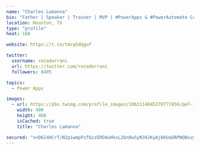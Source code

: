 ```yaml
---
name: "Charles Lamanna"
bio: "Father | Speaker | Trainer | MVP | #PowerApps & #PowerAutomate Community Super User | YouTuber Right-pointing triangle http://youtube.com/c/rezadorrani | Learn - Share - Clockwise rightwards and leftwards open circle arrows"
location: Houston, TX
type: "profile"
heat: 160

website: https://t.co/tAcqSdqguf

twitter:
  username: rezadorrani
  url: https://twitter.com/rezadorrani
  followers: 8405

topics:
  - Power Apps

images:
  - url: https://pbs.twimg.com/profile_images/1063114045270777856/qeT-jpWr_400x400.jpg
    width: 400
    height: 400
    isCached: true
    title: "Charles Lamanna"

secured: "n+D6I4HCrT/N2piwmpPzT6zzERD4uHkxL2bn8wSyN34JKyAj6KUaGRPWQBxuy4mX4iAxGJ1yv17g6CwfkaDeUQhOWjDulh9tIvvEIbC3FAlWO75F8k4Bg76BTvLH0NH6qXwtSHLEF/3uBIgobaNXm9vZEedkDAzKjPTHcq5CLisdguNvtkqiingwxMLDkuFtBNT/KMsH4CG+7vDQAnddg3/E1nUSW8B0NXY72ZrgQv5naI0AK5cVX+R/njown9U8F3ISJf9cBi/6j5kgPRSNBZ34MhYMKuuctZM8ND0sXwaSMVIS3enT6roVL879zohIBNSc03bV+AdWB9sXNNUFuwZHFd9OoD5Og1fF3OPZxhz7jv/SFTkJGomRE0msC+a6T3HQR0QAf3kWxWbllZtFeaaKOgjY7RGO2ieSIHRqebQ=;Ti52+vTPxzIXwymQgKwRpg=="
---
```


